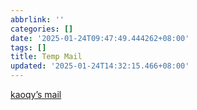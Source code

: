 ```yaml
---
abbrlink: ''
categories: []
date: '2025-01-24T09:47:49.444262+08:00'
tags: []
title: Temp Mail
updated: '2025-01-24T14:32:15.466+08:00'
---
```

[kaoqy’s mail](https://mail.kaoqy.me)
